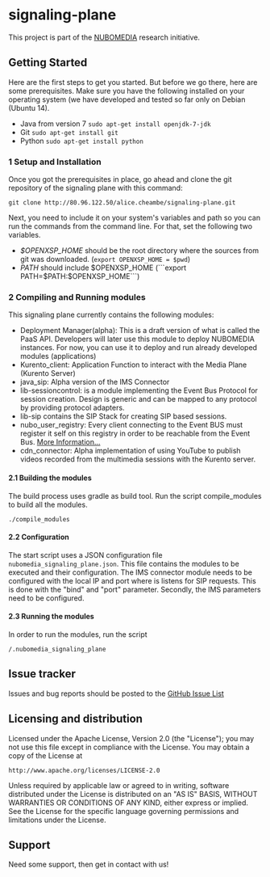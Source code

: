 # signaling-plane
This project is part of the [NUBOMEDIA](http://www.nubomedia.eu/) research initiative.


## Getting Started
Here are the first steps to get you started. But before we go there, here are some prerequisites. Make sure you have the following installed on your operating system (we have developed and tested so far only on Debian (Ubuntu 14).

* Java from version 7 ```sudo apt-get install openjdk-7-jdk```
* Git ```sudo apt-get install git```
* Python ```sudo apt-get install python```

### 1 Setup and Installation
Once you got the prerequisites in place, go ahead and clone the git repository of the signaling plane with this command:

``` git clone http://80.96.122.50/alice.cheambe/signaling-plane.git ```

Next, you need to include it on your system's variables and path so you can run the commands from the command line. For that, set the following two variables.
* *$OPENXSP_HOME* should be the root directory where the sources from git was downloaded. (```export OPENXSP_HOME = $pwd```)
* *PATH* should include $OPENXSP_HOME (```export PATH=$PATH:$OPENXSP_HOME```)


### 2 Compiling and Running modules
This signaling plane currently contains the following modules:

* Deployment Manager(alpha): This is a draft version of what is called the PaaS API. Developers will later use this module to deploy NUBOMEDIA instances. For now, you can use it to deploy and run already developed modules (applications) 
* Kurento_client: Application Function to interact with the Media Plane (Kurento Server)
* java_sip: Alpha version of the IMS Connector
* lib-sessioncontrol: is a module implementing the Event Bus Protocol for session creation. Design is generic and can be mapped to any protocol by providing protocol adapters.
* lib-sip contains the SIP Stack for creating SIP based sessions. 
* nubo_user_registry: Every client connecting to the Event BUS must register it self on this registry in order to be reachable from the Event Bus. [More Information...](http://80.96.122.50/alice.cheambe/signaling-plane/tree/master/modules/nubo_user_registry)
* cdn_connector: Alpha implementation of using YouTube to publish videos recorded from the multimedia sessions with the Kurento server.


#### 2.1 Building the modules ####
The build process uses gradle as build tool. Run the script compile_modules to build all the modules.
```
./compile_modules
```

#### 2.2 Configuration ####
The start script uses a JSON configuration file ``` nubomedia_signaling_plane.json```. This file contains the modules to be executed and their configuration.
The IMS connector module needs to be configured with the local IP and port where is listens for SIP requests. This is done with the "bind" and "port" parameter. Secondly, the IMS parameters need to be configured.

#### 2.3 Running the modules ####
In order to run the modules, run the script 
```
/.nubomedia_signaling_plane

```

Issue tracker
-------------

Issues and bug reports should be posted to the [GitHub Issue List](https://github.com/fhg-fokus-nubomedia/signaling-plane/issues)

Licensing and distribution
--------------------------

Licensed under the Apache License, Version 2.0 (the "License");
you may not use this file except in compliance with the License.
You may obtain a copy of the License at

    http://www.apache.org/licenses/LICENSE-2.0

Unless required by applicable law or agreed to in writing, software
distributed under the License is distributed on an "AS IS" BASIS,
WITHOUT WARRANTIES OR CONDITIONS OF ANY KIND, either express or implied.
See the License for the specific language governing permissions and
limitations under the License.

Support
-------

Need some support, then get in contact with us!
